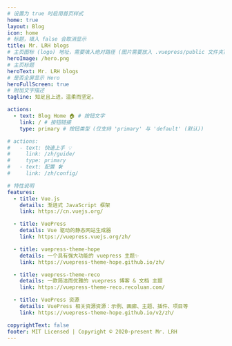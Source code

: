 ```yaml
---
# 设置为 true 时启用首页样式
home: true
layout: Blog
icon: home
# 标题，填入 false 会取消显示
title: Mr. LRH blogs
# 主页图标 (logo) 地址，需要填入绝对路径 (图片需要放入 .vuepress/public 文件夹)
heroImage: /hero.png
# 主页标题
heroText: Mr. LRH blogs
# 是否全屏显示 Hero
heroFullScreen: true
# 附加文字描述
tagline: 知足且上进，温柔而坚定。

actions:
  - text: Blog Home 🏠 # 按钮文字
    link: / # 按钮链接
    type: primary # 按钮类型 (仅支持 'primary' 与 'default' (默认))

# actions:
#   - text: 快速上手 💡
#     link: /zh/guide/
#     type: primary
#   - text: 配置 🛠
#     link: /zh/config/

# 特性说明
features:
  - title: Vue.js
    details: 渐进式 JavaScript 框架
    link: https://cn.vuejs.org/

  - title: VuePress
    details: Vue 驱动的静态网站生成器
    link: https://vuepress.vuejs.org/zh/

  - title: vuepress-theme-hope
    details: 一个具有强大功能的 vuepress 主题✨
    link: https://vuepress-theme-hope.github.io/zh/

  - title: vuepress-theme-reco
    details: 一款简洁而优雅的 vuepress 博客 & 文档 主题
    link: https://vuepress-theme-reco.recoluan.com/

  - title: VuePress 资源
    details: VuePress 相关资源资源：示例、画廊、主题、插件、项目等
    link: https://vuepress-theme-hope.github.io/v2/zh/

copyrightText: false
footer: MIT Licensed | Copyright © 2020-present Mr. LRH
---
```

